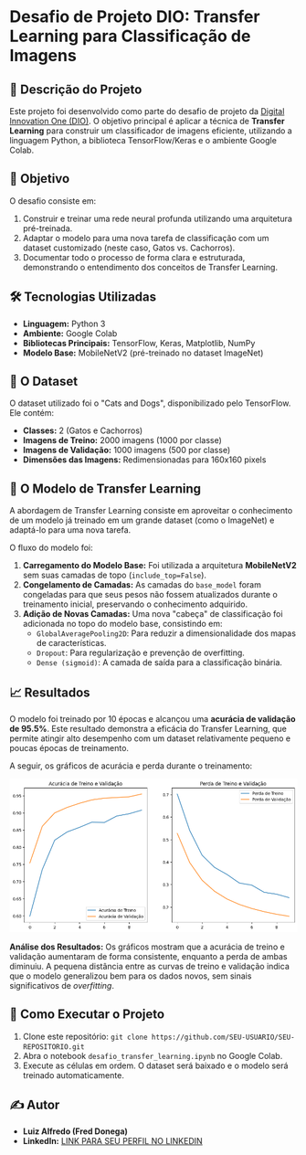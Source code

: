 # Desafio de Projeto DIO: Transfer Learning para Classificação de Imagens

## 📄 Descrição do Projeto
Este projeto foi desenvolvido como parte do desafio de projeto da [Digital Innovation One (DIO)](https://www.dio.me/). O objetivo principal é aplicar a técnica de **Transfer Learning** para construir um classificador de imagens eficiente, utilizando a linguagem Python, a biblioteca TensorFlow/Keras e o ambiente Google Colab.

## 🎯 Objetivo
O desafio consiste em:
1.  Construir e treinar uma rede neural profunda utilizando uma arquitetura pré-treinada.
2.  Adaptar o modelo para uma nova tarefa de classificação com um dataset customizado (neste caso, Gatos vs. Cachorros).
3.  Documentar todo o processo de forma clara e estruturada, demonstrando o entendimento dos conceitos de Transfer Learning.

## 🛠️ Tecnologias Utilizadas
- **Linguagem:** Python 3
- **Ambiente:** Google Colab
- **Bibliotecas Principais:** TensorFlow, Keras, Matplotlib, NumPy
- **Modelo Base:** MobileNetV2 (pré-treinado no dataset ImageNet)

## 📁 O Dataset
O dataset utilizado foi o "Cats and Dogs", disponibilizado pelo TensorFlow. Ele contém:
- **Classes:** 2 (Gatos e Cachorros)
- **Imagens de Treino:** 2000 imagens (1000 por classe)
- **Imagens de Validação:** 1000 imagens (500 por classe)
- **Dimensões das Imagens:** Redimensionadas para 160x160 pixels

## 🧠 O Modelo de Transfer Learning

A abordagem de Transfer Learning consiste em aproveitar o conhecimento de um modelo já treinado em um grande dataset (como o ImageNet) e adaptá-lo para uma nova tarefa.

O fluxo do modelo foi:
1.  **Carregamento do Modelo Base:** Foi utilizada a arquitetura **MobileNetV2** sem suas camadas de topo (`include_top=False`).
2.  **Congelamento de Camadas:** As camadas do `base_model` foram congeladas para que seus pesos não fossem atualizados durante o treinamento inicial, preservando o conhecimento adquirido.
3.  **Adição de Novas Camadas:** Uma nova "cabeça" de classificação foi adicionada no topo do modelo base, consistindo em:
    - `GlobalAveragePooling2D`: Para reduzir a dimensionalidade dos mapas de características.
    - `Dropout`: Para regularização e prevenção de overfitting.
    - `Dense (sigmoid)`: A camada de saída para a classificação binária.

## 📈 Resultados
O modelo foi treinado por 10 épocas e alcançou uma **acurácia de validação de 95.5%**. Este resultado demonstra a eficácia do Transfer Learning, que permite atingir alto desempenho com um dataset relativamente pequeno e poucas épocas de treinamento.

A seguir, os gráficos de acurácia e perda durante o treinamento:

![Resultados do Treinamento](training_results.png)

**Análise dos Resultados:**
Os gráficos mostram que a acurácia de treino e validação aumentaram de forma consistente, enquanto a perda de ambas diminuiu. A pequena distância entre as curvas de treino e validação indica que o modelo generalizou bem para os dados novos, sem sinais significativos de *overfitting*.

## 🚀 Como Executar o Projeto
1.  Clone este repositório: `git clone https://github.com/SEU-USUARIO/SEU-REPOSITORIO.git`
2.  Abra o notebook `desafio_transfer_learning.ipynb` no Google Colab.
3.  Execute as células em ordem. O dataset será baixado e o modelo será treinado automaticamente.

## ✍️ Autor

- **Luiz Alfredo (Fred Donega)**
- **LinkedIn:** [LINK PARA SEU PERFIL NO LINKEDIN](https://www.linkedin.com/in/freddonega/)
